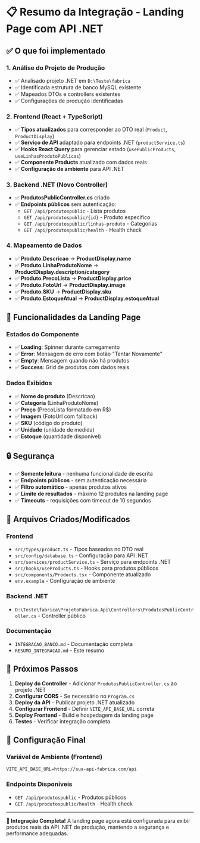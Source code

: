 # 📋 Resumo da Integração - Landing Page com API .NET

## ✅ O que foi implementado

### 1. **Análise do Projeto de Produção**
- ✅ Analisado projeto .NET em `D:\Teste\fabrica`
- ✅ Identificada estrutura de banco MySQL existente
- ✅ Mapeados DTOs e controllers existentes
- ✅ Configurações de produção identificadas

### 2. **Frontend (React + TypeScript)**
- ✅ **Tipos atualizados** para corresponder ao DTO real (`Product`, `ProductDisplay`)
- ✅ **Serviço de API** adaptado para endpoints .NET (`productService.ts`)
- ✅ **Hooks React Query** para gerenciar estado (`usePublicProducts`, `useLinhasProdutoPublicas`)
- ✅ **Componente Products** atualizado com dados reais
- ✅ **Configuração de ambiente** para API .NET

### 3. **Backend .NET (Novo Controller)**
- ✅ **ProdutosPublicController.cs** criado
- ✅ **Endpoints públicos** sem autenticação:
  - `GET /api/produtospublic` - Lista produtos
  - `GET /api/produtospublic/{id}` - Produto específico
  - `GET /api/produtospublic/linhas-produto` - Categorias
  - `GET /api/produtospublic/health` - Health check

### 4. **Mapeamento de Dados**
- ✅ **Produto.Descricao** → **ProductDisplay.name**
- ✅ **Produto.LinhaProdutoNome** → **ProductDisplay.description/category**
- ✅ **Produto.PrecoLista** → **ProductDisplay.price**
- ✅ **Produto.FotoUrl** → **ProductDisplay.image**
- ✅ **Produto.SKU** → **ProductDisplay.sku**
- ✅ **Produto.EstoqueAtual** → **ProductDisplay.estoqueAtual**

## 🎯 Funcionalidades da Landing Page

### Estados do Componente
- ✅ **Loading**: Spinner durante carregamento
- ✅ **Error**: Mensagem de erro com botão "Tentar Novamente"
- ✅ **Empty**: Mensagem quando não há produtos
- ✅ **Success**: Grid de produtos com dados reais

### Dados Exibidos
- ✅ **Nome do produto** (Descricao)
- ✅ **Categoria** (LinhaProdutoNome)
- ✅ **Preço** (PrecoLista formatado em R$)
- ✅ **Imagem** (FotoUrl com fallback)
- ✅ **SKU** (código do produto)
- ✅ **Unidade** (unidade de medida)
- ✅ **Estoque** (quantidade disponível)

## 🔒 Segurança

- ✅ **Somente leitura** - nenhuma funcionalidade de escrita
- ✅ **Endpoints públicos** - sem autenticação necessária
- ✅ **Filtro automático** - apenas produtos ativos
- ✅ **Limite de resultados** - máximo 12 produtos na landing page
- ✅ **Timeouts** - requisições com timeout de 10 segundos

## 📁 Arquivos Criados/Modificados

### Frontend
- `src/types/product.ts` - Tipos baseados no DTO real
- `src/config/database.ts` - Configuração para API .NET
- `src/services/productService.ts` - Serviço para endpoints .NET
- `src/hooks/useProducts.ts` - Hooks para produtos públicos
- `src/components/Products.tsx` - Componente atualizado
- `env.example` - Configuração de ambiente

### Backend .NET
- `D:\Teste\fabrica\ProjetoFabrica.Api\Controllers\ProdutosPublicController.cs` - Controller público

### Documentação
- `INTEGRACAO_BANCO.md` - Documentação completa
- `RESUMO_INTEGRACAO.md` - Este resumo

## 🚀 Próximos Passos

1. **Deploy do Controller** - Adicionar `ProdutosPublicController.cs` ao projeto .NET
2. **Configurar CORS** - Se necessário no `Program.cs`
3. **Deploy da API** - Publicar projeto .NET atualizado
4. **Configurar Frontend** - Definir `VITE_API_BASE_URL` correta
5. **Deploy Frontend** - Build e hospedagem da landing page
6. **Testes** - Verificar integração completa

## 🔧 Configuração Final

### Variável de Ambiente (Frontend)
```env
VITE_API_BASE_URL=https://sua-api-fabrica.com/api
```

### Endpoints Disponíveis
- `GET /api/produtospublic` - Produtos públicos
- `GET /api/produtospublic/health` - Health check

---

**🎉 Integração Completa!** A landing page agora está configurada para exibir produtos reais da API .NET de produção, mantendo a segurança e performance adequadas.
